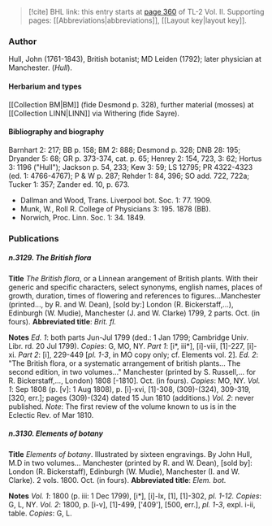 > [!cite] BHL link: this entry starts at [page 360](https://www.biodiversitylibrary.org/item/103253#page/386/mode/1up) of TL-2 Vol. II.
> Supporting pages: [[Abbreviations|abbreviations]], [[Layout key|layout key]].

### Author

Hull, John (1761-1843), British botanist; MD Leiden (1792); later physician at Manchester. (*Hull*).

#### Herbarium and types

[[Collection BM|BM]] (fide Desmond p. 328), further material (mosses) at [[Collection LINN|LINN]] via Withering (fide Sayre).

#### Bibliography and biography

Barnhart 2: 217; BB p. 158; BM 2: 888; Desmond p. 328; DNB 28: 195; Dryander 5: 68; GR p. 373-374, cat. p. 65; Henrey 2: 154, 723, 3: 62; Hortus 3: 1196 ("Hull"); Jackson p. 54, 233; Kew 3: 59; LS 12795; PR 4322-4323 (ed. 1: 4766-4767); P & W p. 287; Rehder 1: 84, 396; SO add. 722, 722a; Tucker 1: 357; Zander ed. 10, p. 673.
- Dallman and Wood, Trans. Liverpool bot. Soc. 1: 77. 1909.
- Munk, W., Roll R. College of Physicians 3: 195. 1878 (BB).
- Norwich, Proc. Linn. Soc. 1: 34. 1849.

### Publications

##### n.3129. The British flora

**Title**
*The British flora*, or a Linnean arangement of British plants. With their generic and specific characters, select synonyms, english names, places of growth, duration, times of flowering and references to figures...Manchester (printed..., by R. and W. Dean), \[sold by:\] London (R. Bickerstaff,...), Edinburgh (W. Mudie), Manchester (J. and W. Clarke) 1799, 2 parts. Oct. (in fours).
**Abbreviated title**: *Brit. fl.*

**Notes**
*Ed. 1*: both parts Jun-Jul 1799 (ded.: 1 Jan 1799; Cambridge Univ. Libr. rd. 20 Jul 1799).
*Copies*: G, MO, NY.
*Part 1*: \[i\*, iii\*\], \[i\]-viii, \[1\]-227, \[i\]-xi.
*Part 2*: \[i\], 229-449 \[*pl. 1-3*, in MO copy only; cf. Elements vol. 2\].
*Ed. 2*: "The British flora, or a systematic arrangement of british plants... The second edition, in two volumes..." Manchester (printed by S. Russell,... for R. Bickerstaff,..., London) 1808 \[-1810\]. Oct. (in fours). *Copies*: MO, NY.
*Vol. 1*: Sep 1808 (p. \[v\]: 1 Aug 1808), p. \[i\]-xvi, \[1\]-308, (309)-(324), 309-319, \[320, err.\]; pages (309)-(324) dated 15 Jun 1810 (additions.)
*Vol. 2*: never published.
*Note*: The first review of the volume known to us is in the Eclectic Rev. of Mar 1810.

##### n.3130. Elements of botany

**Title**
*Elements of botany*. Illustrated by sixteen engravings. By John Hull, M.D in two volumes... Manchester (printed by R. and W. Dean), \[sold by\]: London (R. Bickerstaff), Edinburgh (W. Mudie), Manchester (I. and W. Clarke). 2 vols. 1800. Oct. (in fours).
**Abbreviated title**: *Elem. bot.*

**Notes**
*Vol. 1*: 1800 (p. iii: 1 Dec 1799), \[i\*\], \[i\]-lx, \[1\], \[1\]-302, *pl. 1-12. Copies*: G, L, NY.
*Vol. 2*: 1800, p. \[i-v\], \[1\]-499, \['409'\], \[500, err.\], *pl. 1-3*, expl. i-ii, table. *Copies*: G, L.

